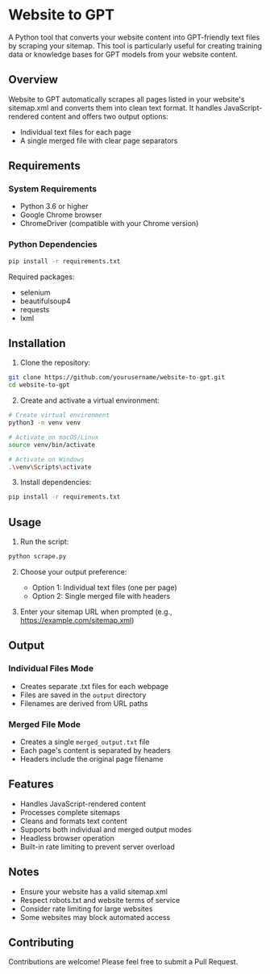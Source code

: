 # Website to GPT

A Python tool that converts your website content into GPT-friendly text files by scraping your sitemap. This tool is particularly useful for creating training data or knowledge bases for GPT models from your website content.

## Overview

Website to GPT automatically scrapes all pages listed in your website's sitemap.xml and converts them into clean text format. It handles JavaScript-rendered content and offers two output options:
- Individual text files for each page
- A single merged file with clear page separators

## Requirements

### System Requirements
- Python 3.6 or higher
- Google Chrome browser
- ChromeDriver (compatible with your Chrome version)

### Python Dependencies
```bash
pip install -r requirements.txt
```

Required packages:
- selenium
- beautifulsoup4
- requests
- lxml

## Installation

1. Clone the repository:
```bash
git clone https://github.com/yourusername/website-to-gpt.git
cd website-to-gpt
```

2. Create and activate a virtual environment:
```bash
# Create virtual environment
python3 -m venv venv

# Activate on macOS/Linux
source venv/bin/activate

# Activate on Windows
.\venv\Scripts\activate
```

3. Install dependencies:
```bash
pip install -r requirements.txt
```

## Usage

1. Run the script:
```bash
python scrape.py
```

2. Choose your output preference:
   - Option 1: Individual text files (one per page)
   - Option 2: Single merged file with headers

3. Enter your sitemap URL when prompted (e.g., https://example.com/sitemap.xml)

## Output

### Individual Files Mode
- Creates separate .txt files for each webpage
- Files are saved in the `output` directory
- Filenames are derived from URL paths

### Merged File Mode
- Creates a single `merged_output.txt` file
- Each page's content is separated by headers
- Headers include the original page filename

## Features

- Handles JavaScript-rendered content
- Processes complete sitemaps
- Cleans and formats text content
- Supports both individual and merged output modes
- Headless browser operation
- Built-in rate limiting to prevent server overload

## Notes

- Ensure your website has a valid sitemap.xml
- Respect robots.txt and website terms of service
- Consider rate limiting for large websites
- Some websites may block automated access

## Contributing

Contributions are welcome! Please feel free to submit a Pull Request.